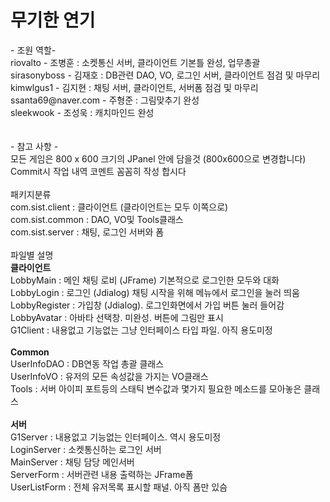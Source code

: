 <h1> 무기한 연기 </h1>
- 조원 역할- <br>
riovalto - 조병훈 : 소켓통신 서버, 클라이언트 기본틀 완성, 업무총괄<br>
sirasonyboss - 김재호 : DB관련 DAO, VO, 로그인 서버, 클라이언트 점검 및 마무리<br>
kimwlgus1 - 김지현 : 채팅 서버, 클라이언트, 서버폼 점검 및 마무리<br>
ssanta69@naver.com - 주형준 : 그림맞추기 완성<br>
sleekwook - 조성욱 : 캐치마인드 완성<br>
<br>
<br>
- 참고 사항 -<br>
모든 게임은 800 x 600 크기의 JPanel 안에 담을것 (800x600으로 변경합니다)<br>
Commit시 작업 내역 코멘트 꼼꼼히 작성 합시다<br>
<br>
패키지분류<br>
com.sist.client : 클라이언트 (클라이언트는 모두 이쪽으로)<br>
com.sist.common : DAO, VO및 Tools클래스<br>
com.sist.server : 채팅, 로그인 서버와 폼<br>
<br>
파일별 설명<br>
<b>클라이언트</b><br>
LobbyMain : 메인 채팅 로비 (JFrame) 기본적으로 로그인한 모두와 대화<br>
LobbyLogin : 로그인 (Jdialog) 채팅 시작을 위해 메뉴에서 로그인을 눌러 띄움<br>
LobbyRegister : 가입창 (Jdialog). 로그인화면에서 가입 버튼 눌러 들어감<br>
LobbyAvatar : 아바타 선택창. 미완성. 버튼에 그림만 표시<br>
G1Client : 내용없고 기능없는 그냥 인터페이스 타입 파일. 아직 용도미정<br>
<br>
<b>Common</b><br>
UserInfoDAO : DB연동 작업 총괄 클래스<br>
UserInfoVO : 유저의 모든 속성값을 가지는 VO클래스<br>
Tools : 서버 아이피 포트등의 스태틱 변수값과 몇가지 필요한 메소드를 모아놓은 클래스<br>
<br>
<b>서버</b><br>
G1Server : 내용없고 기능없는 인터페이스. 역시 용도미정<br>
LoginServer : 소켓통신하는 로그인 서버 <br>
MainServer : 채팅 담당 메인서버<br>
ServerForm : 서버관련 내용 출력하는 JFrame폼<br>
UserListForm : 전체 유저목록 표시할 패널. 아직 폼만 있슴